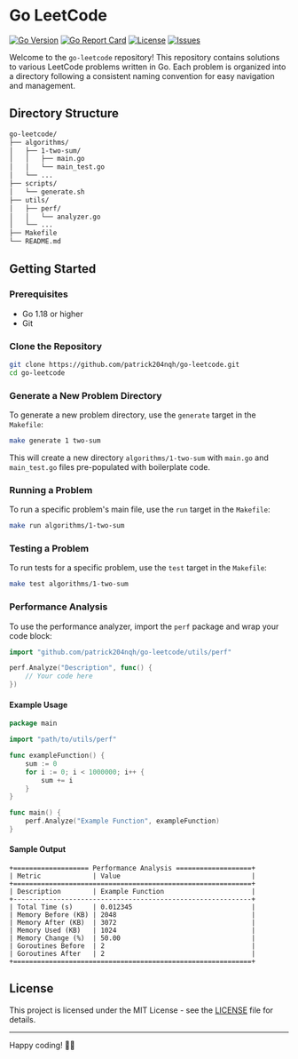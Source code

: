 # Go LeetCode

[![Go Version](https://img.shields.io/github/go-mod/go-version/patrick204nqh/go-leetcode)](https://golang.org/)
[![Go Report Card](https://goreportcard.com/badge/github.com/patrick204nqh/go-leetcode)](https://goreportcard.com/report/github.com/patrick204nqh/go-leetcode)
[![License](https://img.shields.io/github/license/patrick204nqh/go-leetcode)](https://github.com/patrick204nqh/go-leetcode/blob/main/LICENSE)
[![Issues](https://img.shields.io/github/issues/patrick204nqh/go-leetcode)](https://github.com/patrick204nqh/go-leetcode/issues)

Welcome to the `go-leetcode` repository! This repository contains solutions to various LeetCode problems written in Go. Each problem is organized into a directory following a consistent naming convention for easy navigation and management.

## Directory Structure

```bash
go-leetcode/
├── algorithms/
│   ├── 1-two-sum/
│   │   ├── main.go
│   │   └── main_test.go
│   └── ...
├── scripts/
│   └── generate.sh
├── utils/
│   ├── perf/
│   │   └── analyzer.go
│   └── ...
├── Makefile
└── README.md
```

## Getting Started

### Prerequisites

- Go 1.18 or higher
- Git

### Clone the Repository

```sh
git clone https://github.com/patrick204nqh/go-leetcode.git
cd go-leetcode
```

### Generate a New Problem Directory

To generate a new problem directory, use the `generate` target in the `Makefile`:

```sh
make generate 1 two-sum
```

This will create a new directory `algorithms/1-two-sum` with `main.go` and `main_test.go` files pre-populated with boilerplate code.

### Running a Problem

To run a specific problem's main file, use the `run` target in the `Makefile`:

```sh
make run algorithms/1-two-sum
```

### Testing a Problem

To run tests for a specific problem, use the `test` target in the `Makefile`:

```sh
make test algorithms/1-two-sum
```

### Performance Analysis

To use the performance analyzer, import the `perf` package and wrap your code block:

```go
import "github.com/patrick204nqh/go-leetcode/utils/perf"

perf.Analyze("Description", func() {
    // Your code here
})
```

#### Example Usage

```go
package main

import "path/to/utils/perf"

func exampleFunction() {
    sum := 0
    for i := 0; i < 1000000; i++ {
        sum += i
    }
}

func main() {
    perf.Analyze("Example Function", exampleFunction)
}
```

#### Sample Output

```
+=================== Performance Analysis ===================+
| Metric             | Value                                 |
+============================================================+
| Description        | Example Function                      |
+------------------------------------------------------------+
| Total Time (s)     | 0.012345                              |
| Memory Before (KB) | 2048                                  |
| Memory After (KB)  | 3072                                  |
| Memory Used (KB)   | 1024                                  |
| Memory Change (%)  | 50.00                                 |
| Goroutines Before  | 2                                     |
| Goroutines After   | 2                                     |
+============================================================+
```

## License

This project is licensed under the MIT License - see the [LICENSE](https://github.com/patrick204nqh/go-leetcode/tree/main?tab=MIT-1-ov-file) file for details.

---

Happy coding! 🔨🚀
